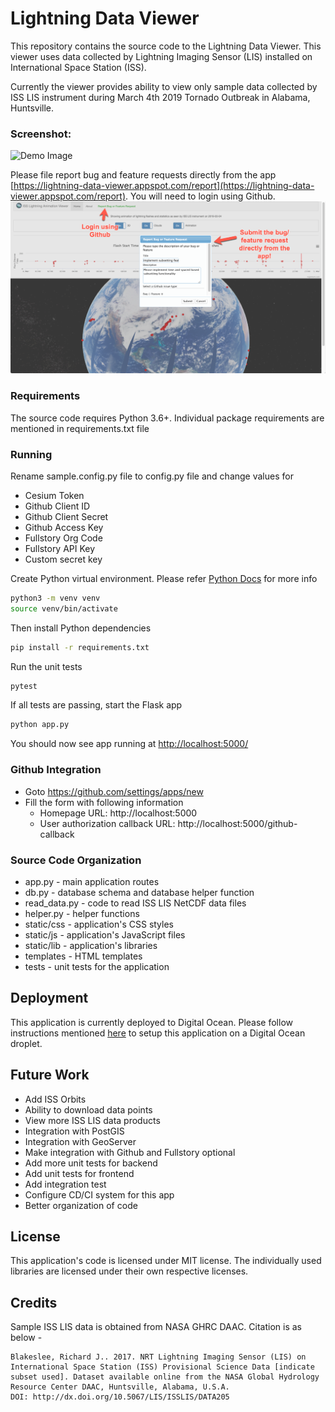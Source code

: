 # Lightning Data Viewer

This repository contains the source code to the Lightning Data Viewer. This viewer uses data collected by Lightning Imaging Sensor (LIS) installed on International Space Station (ISS).


Currently the viewer provides ability to view only sample data collected by ISS LIS instrument during March 4th 2019 Tornado Outbreak in Alabama, Huntsville.

### Screenshot:

![Demo Image](static/images/demo/demo.gif)

Please file report bug and feature requests directly from the app [https://lightning-data-viewer.appspot.com/report](https://lightning-data-viewer.appspot.com/report). You will need to login using Github.
![Issue Submit](static/images/demo/bug-feature.png)

### Requirements
The source code requires Python 3.6+. Individual package requirements are mentioned in requirements.txt file

### Running
Rename sample.config.py file to config.py file and change values for
- Cesium Token
- Github Client ID
- Github Client Secret
- Github Access Key
- Fullstory Org Code
- Fullstory API Key
- Custom secret key

Create Python virtual environment. Please refer [Python Docs](https://docs.python.org/3/library/venv.html) for more info
```bash
python3 -m venv venv
source venv/bin/activate
```
Then install Python dependencies
```bash
pip install -r requirements.txt
```

Run the unit tests
```bash
pytest
```

If all tests are passing, start the Flask app
```bash
python app.py
```

You should now see app running at [http://localhost:5000/](http://localhost:5000/)

### Github Integration
- Goto https://github.com/settings/apps/new
- Fill the form with following information
    - Homepage URL: http://localhost:5000
    - User authorization callback URL: http://localhost:5000/github-callback

### Source Code Organization
- app.py - main application routes 
- db.py - database schema and database helper function 
- read_data.py - code to read ISS LIS NetCDF data files
- helper.py - helper functions
- static/css - application's CSS styles
- static/js - application's JavaScript files
- static/lib - application's libraries
- templates - HTML templates
- tests - unit tests for the application

## Deployment
This application is currently deployed to Digital Ocean. Please follow instructions mentioned [here](https://www.digitalocean.com/community/tutorials/how-to-serve-flask-applications-with-uswgi-and-nginx-on-ubuntu-18-04) to setup this application on a Digital Ocean droplet.

## Future Work
- Add ISS Orbits
- Ability to download data points
- View more ISS LIS data products
- Integration with PostGIS
- Integration with GeoServer
- Make integration with Github and Fullstory optional
- Add more unit tests for backend
- Add unit tests for frontend 
- Add integration test
- Configure CD/CI system for this app
- Better organization of code

## License
This application's code is licensed under MIT license. The individually used libraries are licensed under their own respective licenses.

## Credits
Sample ISS LIS data is obtained from NASA GHRC DAAC. Citation is as below -
```
Blakeslee, Richard J.. 2017. NRT Lightning Imaging Sensor (LIS) on International Space Station (ISS) Provisional Science Data [indicate subset used]. Dataset available online from the NASA Global Hydrology Resource Center DAAC, Huntsville, Alabama, U.S.A. 
DOI: http://dx.doi.org/10.5067/LIS/ISSLIS/DATA205
```
